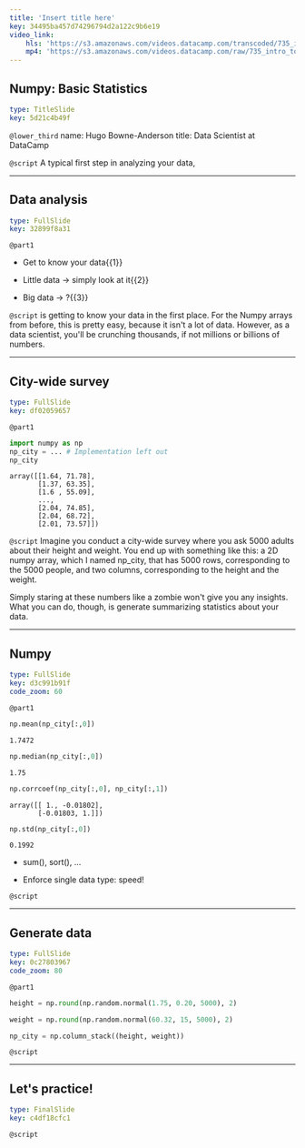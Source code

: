 ```yaml
---
title: 'Insert title here'
key: 34495ba457d74296794d2a122c9b6e19
video_link:
    hls: 'https://s3.amazonaws.com/videos.datacamp.com/transcoded/735_intro_to_python/v6/hls-735_ch4_3.master.m3u8'
    mp4: 'https://s3.amazonaws.com/videos.datacamp.com/raw/735_intro_to_python/v6/735_ch4_3.mp4'
---
```


## Numpy: Basic Statistics

```yaml
type: TitleSlide
key: 5d21c4b49f
```

`@lower_third`
name: Hugo Bowne-Anderson
title: Data Scientist at DataCamp

`@script`
A typical first step in analyzing your data, 

---

## Data analysis

```yaml
type: FullSlide
key: 32899f8a31
```

`@part1`
- Get to know your data{{1}}

- Little data -> simply look at it{{2}}

- Big data -> ?{{3}}

`@script`
is getting to know your data in the first place. For the Numpy arrays from before, this is pretty easy, because it isn't a lot of data. However, as a data scientist, you'll be crunching thousands, if not millions or billions of numbers.



---

## City-wide survey

```yaml
type: FullSlide
key: df02059657
```

`@part1`
```py
import numpy as np
np_city = ... # Implementation left out
np_city
```

```out
array([[1.64, 71.78],
       [1.37, 63.35],
       [1.6 , 55.09],
       ...,
       [2.04, 74.85],
       [2.04, 68.72],
       [2.01, 73.57]])
```

`@script`
Imagine you conduct a city-wide survey where you ask 5000 adults about their height and weight. You end up with something like this: a 2D numpy array, which I named np_city, that has 5000 rows, corresponding to the 5000 people, and two columns, corresponding to the height and the weight.

Simply staring at these numbers like a zombie won't give you any insights. What you can do, though, is generate summarizing statistics about your data. 

---

## Numpy

```yaml
type: FullSlide
key: d3c991b91f
code_zoom: 60
```

`@part1`
```py
np.mean(np_city[:,0])
```

```out
1.7472
```

```py
np.median(np_city[:,0])
```

```out
1.75
```

```py
np.corrcoef(np_city[:,0], np_city[:,1])
```

```out
array([[ 1., -0.01802],
       [-0.01803, 1.]])
```

```py
np.std(np_city[:,0])
```

```out
0.1992
```

- sum(), sort(), ...

- Enforce single data type: speed!

`@script`


---

## Generate data

```yaml
type: FullSlide
key: 0c27803967
code_zoom: 80
```

`@part1`
```py
height = np.round(np.random.normal(1.75, 0.20, 5000), 2)

weight = np.round(np.random.normal(60.32, 15, 5000), 2)

np_city = np.column_stack((height, weight))

```

`@script`


---

## Let's practice!

```yaml
type: FinalSlide
key: c4df18cfc1
```

`@script`
